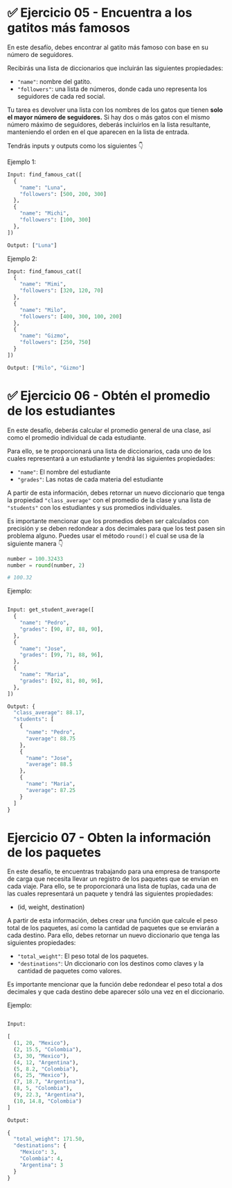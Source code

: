 # ✅ Ejercicio 05 - Encuentra a los gatitos más famosos

En este desafío, debes encontrar al gatito más famoso con base en su número de seguidores.

Recibirás una lista de diccionarios que incluirán las siguientes propiedades:

- `"name"`: nombre del gatito.
- `"followers"`: una lista de números, donde cada uno representa los seguidores de cada red social.

Tu tarea es devolver una lista con los nombres de los gatos que tienen **solo el mayor número de seguidores.** Si hay dos o más gatos con el mismo número máximo de seguidores, deberás incluirlos en la lista resultante, manteniendo el orden en el que aparecen en la lista de entrada.

Tendrás inputs y outputs como los siguientes 👇

Ejemplo 1:

```python
Input: find_famous_cat([
  {
    "name": "Luna",
    "followers": [500, 200, 300]
  },
  {
    "name": "Michi",
    "followers": [100, 300]
  },
])

Output: ["Luna"]
```

Ejemplo 2:

```python
Input: find_famous_cat([
  {
    "name": "Mimi",
    "followers": [320, 120, 70]
  },
  {
    "name": "Milo",
    "followers": [400, 300, 100, 200]
  },
  {
    "name": "Gizmo",
    "followers": [250, 750]
  }
])

Output: ["Milo", "Gizmo"]
```

# ✅ Ejercicio 06 - Obtén el promedio de los estudiantes

En este desafío, deberás calcular el promedio general de una clase, así como el promedio individual de cada estudiante.

Para ello, se te proporcionará una lista de diccionarios, cada uno de los cuales representará a un estudiante y tendrá las siguientes propiedades:

- `"name"`: El nombre del estudiante
- `"grades"`: Las notas de cada materia del estudiante

A partir de esta información, debes retornar un nuevo diccionario que tenga la propiedad `"class_average"` con el promedio de la clase y una lista de `"students"` con los estudiantes y sus promedios individuales.

Es importante mencionar que los promedios deben ser calculados con precisión y se deben redondear a dos decimales para que los test pasen sin problema alguno. Puedes usar el método `round()` el cual se usa de la siguiente manera 👇

```py
number = 100.32433
number = round(number, 2)

# 100.32
```

Ejemplo:

```py

Input: get_student_average([
  {
    "name": "Pedro",
    "grades": [90, 87, 88, 90],
  },
  {
    "name": "Jose",
    "grades": [99, 71, 88, 96],
  },
  {
    "name": "Maria",
    "grades": [92, 81, 80, 96],
  },
])

Output: {
  "class_average": 88.17,
  "students": [
    {
      "name": "Pedro",
      "average": 88.75
    },
    {
      "name": "Jose",
      "average": 88.5
    },
    {
      "name": "Maria",
      "average": 87.25
    }
  ]
}
```

# Ejercicio 07 - Obten la información de los paquetes

En este desafío, te encuentras trabajando para una empresa de transporte de carga que necesita llevar un registro de los paquetes que se envían en cada viaje. Para ello, se te proporcionará una lista de tuplas, cada una de las cuales representará un paquete y tendrá las siguientes propiedades:

- (id, weight, destination)

A partir de esta información, debes crear una función que calcule el peso total de los paquetes, así como la cantidad de paquetes que se enviarán a cada destino. Para ello, debes retornar un nuevo diccionario que tenga las siguientes propiedades:

- `"total_weight"`: El peso total de los paquetes.
- `"destinations"`: Un diccionario con los destinos como claves y la cantidad de paquetes como valores.

Es importante mencionar que la función debe redondear el peso total a dos decimales y que cada destino debe aparecer sólo una vez en el diccionario.

Ejemplo:

```py

Input:

[
  (1, 20, "Mexico"),
  (2, 15.5, "Colombia"),
  (3, 30, "Mexico"),
  (4, 12, "Argentina"),
  (5, 8.2, "Colombia"),
  (6, 25, "Mexico"),
  (7, 18.7, "Argentina"),
  (8, 5, "Colombia"),
  (9, 22.3, "Argentina"),
  (10, 14.8, "Colombia")
]

Output:

{
  "total_weight": 171.50,
  "destinations": {
    "Mexico": 3,
    "Colombia": 4,
    "Argentina": 3
  }
}
```
